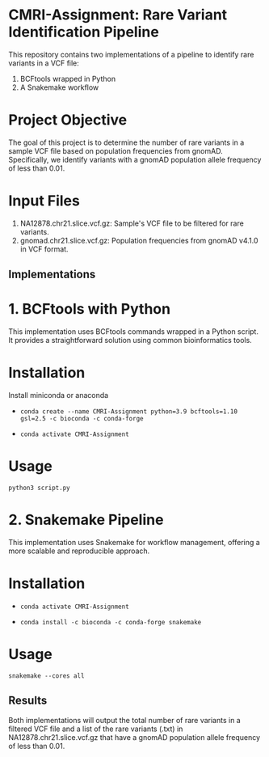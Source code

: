 # CMRI-Assignment: Rare Variant Identification Pipeline 

This repository contains two implementations of a pipeline to identify rare variants in a VCF file:
1. BCFtools wrapped in Python
2. A Snakemake workflow

# Project Objective
The goal of this project is to determine the number of rare variants in a sample VCF file based on population frequencies from gnomAD. Specifically, we identify variants with a gnomAD population allele frequency of less than 0.01.

# Input Files
1. NA12878.chr21.slice.vcf.gz: Sample's VCF file to be filtered for rare variants.
2. gnomad.chr21.slice.vcf.gz:  Population frequencies from gnomAD v4.1.0 in VCF format.

## Implementations

# 1. BCFtools with Python
This implementation uses BCFtools commands wrapped in a Python script. It provides a straightforward solution using common bioinformatics tools.

# Installation

Install miniconda or anaconda

- `conda create --name CMRI-Assignment python=3.9 bcftools=1.10 gsl=2.5 -c bioconda -c conda-forge`

- `conda activate CMRI-Assignment`

# Usage

`python3 script.py`

# 2. Snakemake Pipeline
This implementation uses Snakemake for workflow management, offering a more scalable and reproducible approach.

# Installation

- `conda activate CMRI-Assignment`

- `conda install -c bioconda -c conda-forge snakemake`

# Usage

`snakemake --cores all`

## Results

Both implementations will output the total number of rare variants in a filtered VCF file and a list of the rare variants (.txt) in NA12878.chr21.slice.vcf.gz that have a gnomAD population allele frequency of less than 0.01.



